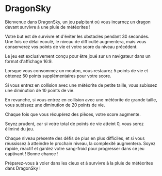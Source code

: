 # DragonSky

Bienvenue dans DragonSky, un jeu palpitant où vous incarnez un dragon devant survivre à une pluie de météorites !


Votre but est de survivre et d'éviter les obstacles pendant 30 secondes. Une fois ce délai écoulé, le niveau de difficulté augmentera, mais vous conserverez vos points de vie et votre score du niveau précédent.

Le jeu est exclusivement conçu pour être joué sur un navigateur dans un format d'affichage 16:9.

Lorsque vous consommez un mouton, vous restaurez 5 points de vie et obtenez 50 points supplémentaires pour votre score.


Si vous entrez en collision avec une météorite de petite taille, vous subissez une diminution de 10 points de vie. 

En revanche, si vous entrez en collision avec une météorite de grande taille, vous subissez une diminution de 20 points de vie. 

Chaque fois que vous récupérez des pièces, votre score augmente.

Soyez prudent, car si votre total de points de vie atteint 0, vous serez éliminé du jeu.

Chaque niveau présente des défis de plus en plus difficiles, et si vous réussissez à atteindre le prochain niveau, la complexité augmentera. Soyez rapide, réactif et gardez votre sang-froid pour progresser dans ce jeu captivant ! Bonne chance !

Préparez-vous à voler dans les cieux et à survivre à la pluie de météorites dans DragonSky !
